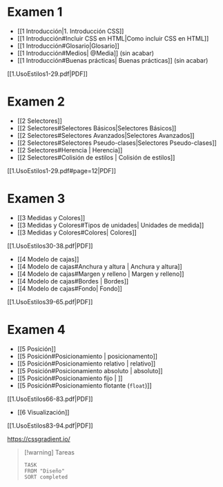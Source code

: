 # Examen 1
- [[1 Introducción|1. Introducción CSS]]
- [[1 Introducción#Incluir CSS en HTML|Como incluir CSS en HTML]]
- [[1 Introducción#Glosario|Glosario]]
- [[1 Introducción#Medios| @Media]] (sin acabar)
- [[1 Introducción#Buenas prácticas| Buenas prácticas]] (sin acabar)

[[1.UsoEstilos1-29.pdf|PDF]]


# Examen 2

+ [[2 Selectores]]
+ [[2 Selectores#Selectores Básicos|Selectores Básicos]]
+ [[2 Selectores#Selectores Avanzados|Selectores Avanzados]]
+ [[2 Selectores#Selectores Pseudo-clases|Selectores Pseudo-clases]]
+ [[2 Selectores#Herencia | Herencia]]
+ [[2 Selectores#Colisión de estilos | Colisión de estilos]]



[[1.UsoEstilos1-29.pdf#page=12|PDF]]


# Examen 3
- [[3 Medidas y Colores]]
- [[3 Medidas y Colores#Tipos de unidades| Unidades de medida]]
- [[3 Medidas y Colores#Colores| Colores]]

[[1.UsoEstilos30-38.pdf|PDF]]

- [[4 Modelo de cajas]]
- [[4 Modelo de cajas#Anchura y altura | Anchura y altura]]
- [[4 Modelo de cajas#Margen y relleno | Margen y relleno]]
- [[4 Modelo de cajas#Bordes | Bordes]]
- [[4 Modelo de cajas#Fondo| Fondo]]

[[1.UsoEstilos39-65.pdf|PDF]]

# Examen 4
- [[5 Posición]]
- [[5 Posición#Posicionamiento | posicionamento]]
- [[5 Posición#Posicionamiento relativo | relativo]]
- [[5 Posición#Posicionamiento absoluto | absoluto]]
- [[5 Posición#Posicionamiento fijo | ]]
- [[5 Posición#Posicionamiento flotante (``float``)]]

[[1.UsoEstilos66-83.pdf|PDF]]

- [[6 Visualización]]

[[1.UsoEstilos83-94.pdf|PDF]]

https://cssgradient.io/

> [!warning] Tareas
> ```dataview
> TASK 
> FROM "Diseño"
> SORT completed
> ```